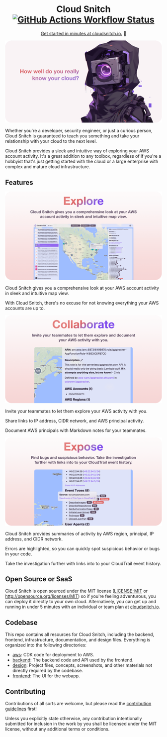 <div align="center">
  <h1>Cloud Snitch <a href="https://github.com/ccbrown/cloud-snitch/actions"><img src="https://img.shields.io/github/actions/workflow/status/ccbrown/cloud-snitch/main.yaml" alt="GitHub Actions Workflow Status" /></a></h1>

  <p>
    <a href="https://cloudsnitch.io">Get started in minutes at cloudsnitch.io.</a> 🚀
  </p>
</div>

![How well do you really know your cloud?](design/readme/header.png)

Whether you're a developer, security engineer, or just a curious person, Cloud Snitch is guaranteed to teach you something and take your relationship with your cloud to the next level.

Cloud Snitch provides a sleek and intuitive way of exploring your AWS account activity. It's a great addition to any toolbox, regardless of if you're a hobbyist that's just getting started with the cloud or a large enterprise with complex and mature cloud infrastructure.

## Features

![Explore](design/readme/explore.png)

Cloud Snitch gives you a comprehensive look at your AWS account activity in sleek and intuitive map view.

With Cloud Snitch, there's no excuse for not knowing everything your AWS accounts are up to.

![Collaborate](design/readme/collaborate.png)

Invite your teammates to let them explore your AWS activity with you.

Share links to IP address, CIDR network, and AWS principal activity.

Document AWS principals with Markdown notes for your teammates.

![Expose](design/readme/expose.png)

Cloud Snitch provides summaries of activity by AWS region, principal, IP address, and CIDR network.

Errors are highlighted, so you can quickly spot suspicious behavior or bugs in your code.

Take the investigation further with links into to your CloudTrail event history.

## Open Source or SaaS

Cloud Snitch is open sourced under the MIT license ([LICENSE-MIT](LICENSE-MIT) or http://opensource.org/licenses/MIT) so if you're feeling adventurous, you can deploy it directly to your own cloud. Alternatively, you can get up and running in under 5 minutes with an individual or team plan at [cloudsnitch.io](https://cloudsnitch.io).

## Codebase

This repo contains all resources for Cloud Snitch, including the backend, frontend, infrastructure, documentation, and design files. Everything is organized into the following directories:

- [aws](aws): CDK code for deployment to AWS.
- [backend](backend): The backend code and API used by the frontend.
- [design](design): Project files, concepts, screenshots, and other materials not directly required by the codebase.
- [frontend](frontend): The UI for the webapp.

## Contributing

Contributions of all sorts are welcome, but please read the [contribution guidelines](CONTRIBUTING.md) first!

Unless you explicitly state otherwise, any contribution intentionally submitted for inclusion in the work by you shall be licensed under the MIT license, without any additional terms or conditions.
